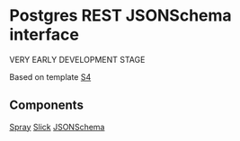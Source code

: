 Postgres REST JSONSchema interface 
============================

VERY EARLY DEVELOPMENT STAGE

Based on template [S4](https://github.com/jacobus/s4)

Components
------

[Spray](http://spray.io/)
[Slick](http://slick.typesafe.com/)
[JSONSchema](http://json-schema.org/)
